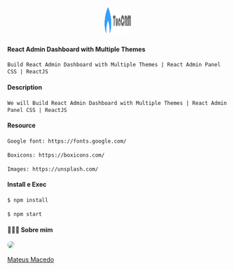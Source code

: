 <h1 align="center">
<img src="https://github.com/MateusMaceedo/Administrative-Panel/blob/main/src/assets/images/logo.png?raw=true" width="60" height="60"> <br>
</h1>

#### React Admin Dashboard with Multiple Themes

    Build React Admin Dashboard with Multiple Themes | React Admin Panel CSS | ReactJS

#### Description

    We will Build React Admin Dashboard with Multiple Themes | React Admin Panel CSS | ReactJS

#### Resource

    Google font: https://fonts.google.com/

    Boxicons: https://boxicons.com/

    Images: https://unsplash.com/
    
#### Install e Exec

```
$ npm install

$ npm start
```
    
#### 👨🏻‍🚀 Sobre mim
<a href="https://www.linkedin.com/in/mateus-macedo-937a32163/">
 <img style="border-radius:50%" width="100px; "src="https://avatars.githubusercontent.com/u/63172367?s=460&u=11fd26ea8a7f5663d7707d7ef254e4f8bfca1b05&v=4"/>
 <p>Mateus Macedo</p>
</a>


